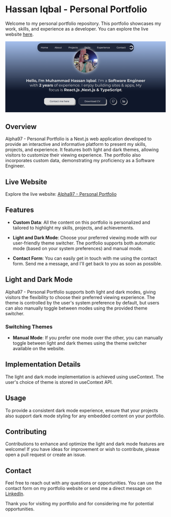 # Hassan Iqbal - Personal Portfolio

Welcome to my personal portfolio repository. This portfolio showcases my work, skills, and experience as a developer. You can explore the live website [here](https://alpha97-personel-portfolio.vercel.app/).

![Portfolio Screenshot](./public/portfolio.png)

## Overview

Alpha97 - Personal Portfolio is a Next.js web application developed to provide an interactive and informative platform to present my skills, projects, and experience. It features both light and dark themes, allowing visitors to customize their viewing experience. The portfolio also incorporates custom data, demonstrating my proficiency as a Software Engineer.

## Live Website

Explore the live website: [Alpha97 - Personal Portfolio](https://alpha97-personel-portfolio.vercel.app/)

## Features

- **Custom Data**: All the content on this portfolio is personalized and tailored to highlight my skills, projects, and achievements.

- **Light and Dark Mode**: Choose your preferred viewing mode with our user-friendly theme switcher. The portfolio supports both automatic mode (based on your system preferences) and manual mode.

- **Contact Form**: You can easily get in touch with me using the contact form. Send me a message, and I'll get back to you as soon as possible.

## Light and Dark Mode

Alpha97 - Personal Portfolio supports both light and dark modes, giving visitors the flexibility to choose their preferred viewing experience. The theme is controlled by the user's system preference by default, but users can also manually toggle between modes using the provided theme switcher.

### Switching Themes

- **Manual Mode**: If you prefer one mode over the other, you can manually toggle between light and dark themes using the theme switcher available on the website.

## Implementation Details

The light and dark mode implementation is achieved using useContext. The user's choice of theme is stored in useContext API.

## Usage

To provide a consistent dark mode experience, ensure that your projects also support dark mode styling for any embedded content on your portfolio.

## Contributing

Contributions to enhance and optimize the light and dark mode features are welcome! If you have ideas for improvement or wish to contribute, please open a pull request or create an issue.

## Contact

Feel free to reach out with any questions or opportunities. You can use the contact form on my portfolio website or send me a direct message on [LinkedIn](https://www.linkedin.com/in/alpha97/).

Thank you for visiting my portfolio and for considering me for potential opportunities.
